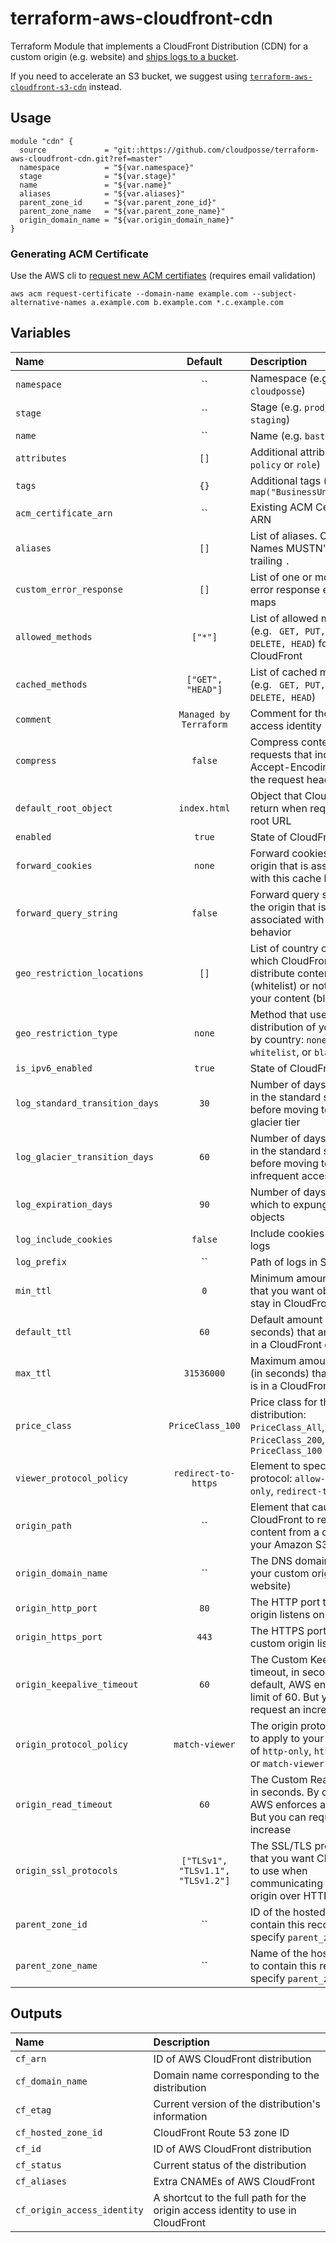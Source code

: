 # terraform-aws-cloudfront-cdn

Terraform Module that implements a CloudFront Distribution (CDN) for a custom origin (e.g. website) and [ships logs to a bucket](https://github.com/cloudposse/terraform-aws-log-storage). 

If you need to accelerate an S3 bucket, we suggest using [`terraform-aws-cloudfront-s3-cdn`](https://github.com/cloudposse/terraform-aws-cloudfront-s3-cdn) instead.

## Usage

```hcl
module "cdn" {
  source             = "git::https://github.com/cloudposse/terraform-aws-cloudfront-cdn.git?ref=master"
  namespace          = "${var.namespace}"
  stage              = "${var.stage}"
  name               = "${var.name}"
  aliases            = "${var.aliases}"
  parent_zone_id     = "${var.parent_zone_id}"
  parent_zone_name   = "${var.parent_zone_name}"
  origin_domain_name = "${var.origin_domain_name}"
}
```
### Generating ACM Certificate

Use the AWS cli to [request new ACM certifiates](http://docs.aws.amazon.com/acm/latest/userguide/gs-acm-request.html) (requires email validation)
```
aws acm request-certificate --domain-name example.com --subject-alternative-names a.example.com b.example.com *.c.example.com
```


## Variables

|  Name                          |  Default                          |  Description                                                                                                                    | Required |
|:-------------------------------|:---------------------------------:|:--------------------------------------------------------------------------------------------------------------------------------|:--------:|
| `namespace`                    | ``                                | Namespace (e.g. `cp` or `cloudposse`)                                                                                           | Yes      |
| `stage`                        | ``                                | Stage (e.g. `prod`, `dev`, `staging`)                                                                                           | Yes      |
| `name`                         | ``                                | Name  (e.g. `bastion` or `db`)                                                                                                  | Yes      |
| `attributes`                   | `[]`                              | Additional attributes (e.g. `policy` or `role`)                                                                                 | No       |
| `tags`                         | `{}`                              | Additional tags  (e.g. `map("BusinessUnit","XYZ")`                                                                              | No       |
| `acm_certificate_arn`          | ``                                | Existing ACM Certificate ARN                                                                                                    | No       |
| `aliases`                      | `[]`                              | List of aliases. CAUTION! Names MUSTN'T contain trailing `.`                                                                    | Yes      |
| `custom_error_response`        | `[]`                              | List of one or more custom error response element maps                                                                          | No       |
| `allowed_methods`              | `["*"]`                           | List of allowed methods (e.g. ` GET, PUT, POST, DELETE, HEAD`) for AWS CloudFront                                               | No       |
| `cached_methods`               | `["GET", "HEAD"]`                 | List of cached methods (e.g. ` GET, PUT, POST, DELETE, HEAD`)                                                                   | No       |
| `comment`                      | `Managed by Terraform`            | Comment for the origin access identity                                                                                          | No       |
| `compress`                     | `false`                           | Compress content for web requests that include Accept-Encoding: gzip in the request header                                      | No       |
| `default_root_object`          | `index.html`                      | Object that CloudFront return when requests the root URL                                                                        | No       |
| `enabled`                      | `true`                            | State of CloudFront                                                                                                             | No       |
| `forward_cookies`              | `none`                            | Forward cookies to the origin that is associated with this cache behavior                                                       | No       |
| `forward_query_string`         | `false`                           | Forward query strings to the origin that is associated with this cache behavior                                                 | No       |
| `geo_restriction_locations`    | `[]`                              | List of country codes for which  CloudFront either to distribute content (whitelist) or not distribute your content (blacklist) | No       |
| `geo_restriction_type`         | `none`                            | Method that use to restrict distribution of your content by country: `none`, `whitelist`, or `blacklist`                        | No       |
| `is_ipv6_enabled`              | `true`                            | State of CloudFront IPv6                                                                                                        | No       |
| `log_standard_transition_days` | `30`                              | Number of days to persist in the standard storage tier before moving to the glacier tier                                        | No       |
| `log_glacier_transition_days`  | `60`                              | Number of days to persist in the standard storage tier before moving to the infrequent access                                   | No       |
| `log_expiration_days`          | `90`                              | Number of days after which to expunge the objects                                                                               | No       |
| `log_include_cookies`          | `false`                           | Include cookies in access logs                                                                                                  | No       |
| `log_prefix`                   | ``                                | Path of logs in S3 bucket                                                                                                       | No       |
| `min_ttl`                      | `0`                               | Minimum amount of time that you want objects to stay in CloudFront caches                                                       | No       |
| `default_ttl`                  | `60`                              | Default amount of time (in seconds) that an object is in a CloudFront cache                                                     | No       |
| `max_ttl`                      | `31536000`                        | Maximum amount of time (in seconds) that an object is in a CloudFront cache                                                     | No       |
| `price_class`                  | `PriceClass_100`                  | Price class for this distribution: `PriceClass_All`, `PriceClass_200`, `PriceClass_100`                                         | No       |
| `viewer_protocol_policy`       | `redirect-to-https`               | Element to specify the protocol: `allow-all`, `https-only`, `redirect-to-https`                                                 | No       |
| `origin_path`                  | ``                                | Element that causes CloudFront to request your content from a directory in your Amazon S3 bucket                                | No       |
| `origin_domain_name`           | ``                                | The DNS domain name of your custom origin (e.g. website)                                                                        | Yes      |
| `origin_http_port`             | `80`                              | The HTTP port the custom origin listens on                                                                                      | No       |
| `origin_https_port`            | `443`                             | The HTTPS port the custom origin listens on                                                                                     | No       |
| `origin_keepalive_timeout`     | `60`                              | The Custom KeepAlive timeout, in seconds. By default, AWS enforces a limit of 60. But you can request an increase               | No       |
| `origin_protocol_policy`       | `match-viewer`                    | The origin protocol policy to apply to your origin. One of `http-only`, `https-only`, or `match-viewer`                         | No       |
| `origin_read_timeout`          | `60`                              | The Custom Read timeout, in seconds. By default, AWS enforces a limit of 60. But you can request an increase                    | No       |
| `origin_ssl_protocols`         | `["TLSv1", "TLSv1.1", "TLSv1.2"]` | The SSL/TLS protocols that you want CloudFront to use when communicating with your origin over HTTPS                            | No       |
| `parent_zone_id`               | ``                                | ID of the hosted zone to contain this record  (or specify `parent_zone_name`)                                                   | Yes      |
| `parent_zone_name`             | ``                                | Name of the hosted zone to contain this record (or specify `parent_zone_id`)                                                    | Yes      |


## Outputs

| Name                        | Description                                                                     |
|:----------------------------|:--------------------------------------------------------------------------------|
| `cf_arn`                    | ID of AWS CloudFront distribution                                               |
| `cf_domain_name`            | Domain name corresponding to the distribution                                   |
| `cf_etag`                   | Current version of the distribution's information                               |
| `cf_hosted_zone_id`         | CloudFront Route 53 zone ID                                                     |
| `cf_id`                     | ID of AWS CloudFront distribution                                               |
| `cf_status`                 | Current status of the distribution                                              |
| `cf_aliases`                | Extra CNAMEs of AWS CloudFront                                                  |
| `cf_origin_access_identity` | A shortcut to the full path for the origin access identity to use in CloudFront |

